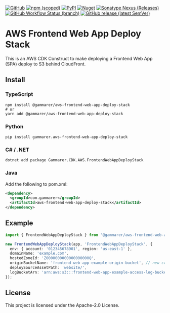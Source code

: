 [![GitHub](https://img.shields.io/github/license/yicr/aws-frontend-web-app-deploy-stack?style=flat-square)](https://github.com/yicr/aws-frontend-web-app-deploy-stack/blob/main/LICENSE)
[![npm (scoped)](https://img.shields.io/npm/v/@gammarer/aws-frontend-web-app-deploy-stack?style=flat-square)](https://www.npmjs.com/package/@gammarer/aws-frontend-web-app-deploy-stack)
[![PyPI](https://img.shields.io/pypi/v/gammarer.aws-frontend-web-app-deploy-stack?style=flat-square)](https://pypi.org/project/gammarer.aws-frontend-web-app-deploy-stack/)
[![Nuget](https://img.shields.io/nuget/v/Gammarer.CDK.AWS.FrontendWebAppDeployStack?style=flat-square)](https://www.nuget.org/packages/Gammarer.CDK.AWS.FrontendWebAppDeployStack/)
[![Sonatype Nexus (Releases)](https://img.shields.io/nexus/r/com.gammarer/aws-frontend-web-app-deploy-stack?server=https%3A%2F%2Fs01.oss.sonatype.org%2F&style=flat-square)](https://s01.oss.sonatype.org/content/repositories/releases/com/gammarer/aws-frontend-web-app-deploy-stack/)
[![GitHub Workflow Status (branch)](https://img.shields.io/github/actions/workflow/status/yicr/aws-frontend-web-app-deploy-stack/release.yml?branch=main&label=release&style=flat-square)](https://github.com/yicr/aws-frontend-web-app-deploy-stack/actions/workflows/release.yml)
[![GitHub release (latest SemVer)](https://img.shields.io/github/v/release/yicr/aws-frontend-web-app-deploy-stack?sort=semver&style=flat-square)](https://github.com/yicr/aws-frontend-web-app-deploy-stack/releases)

# AWS Frontend Web App Deploy Stack

This is an AWS CDK Construct to make deploying a Frontend Web App (SPA) deploy to S3 behind CloudFront.

## Install

### TypeScript

```shell
npm install @gammarer/aws-frontend-web-app-deploy-stack
# or
yarn add @gammarer/aws-frontend-web-app-deploy-stack
```

### Python

```shell
pip install gammarer.aws-frontend-web-app-deploy-stack
```

### C# / .NET

```shell
dotnet add package Gammarer.CDK.AWS.FrontendWebAppDeployStack
```

### Java

Add the following to pom.xml:

```xml
<dependency>
  <groupId>com.gammarer</groupId>
  <artifactId>aws-frontend-web-app-deploy-stack</artifactId>
</dependency>
```

## Example

```typescript
import { FrontendWebAppDeployStack } from '@gammarer/aws-frontend-web-app-deploy-stack';

new FrontendWebAppDeployStack(app, 'FrontendWebAppDeployStack', {
  env: { account: '012345678901', region: 'us-east-1' },
  domainName: 'example.com',
  hostedZoneId: 'Z0000000000000000000Q',
  originBucketName: 'frontend-web-app-example-origin-bucket', // new create in this stack
  deploySourceAssetPath: 'website/',
  logBucketArn: 'arn:aws:s3:::frontend-web-app-example-access-log-bucket', // already created
});

```

## License

This project is licensed under the Apache-2.0 License.